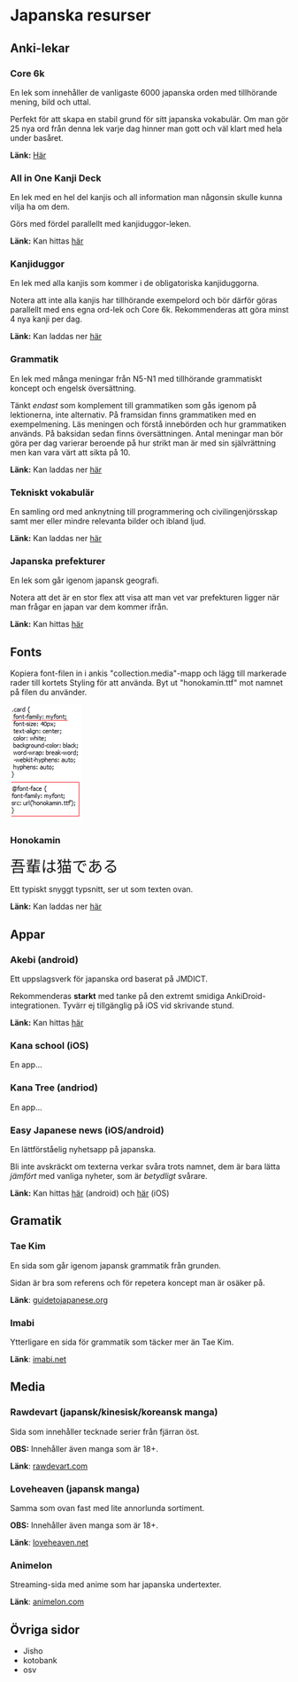 # Japanska resurser

## Anki-lekar 

### Core 6k

En lek som innehåller de vanligaste 6000 japanska orden med tillhörande mening, bild och uttal. 

Perfekt för att skapa en stabil grund för sitt japanska vokabulär. Om man gör 25 nya ord från denna lek varje dag hinner man gott och väl klart med hela under basåret.

**Länk:** [Här](https://mega.nz/file/ycAiTSrY#0GOVcm3uWdYhtjH_XiVmN531Ha4Yk0npbzzTmc1fC8A)

### All in One Kanji Deck

En lek med en hel del kanjis och all information man någonsin skulle kunna vilja ha om dem. 

Görs med fördel parallellt med kanjiduggor-leken.

**Länk:** Kan hittas [här](https://ankiweb.net/shared/info/798002504) 

### Kanjiduggor

En lek med alla kanjis som kommer i de obligatoriska kanjiduggorna. 

Notera att inte alla kanjis har tillhörande exempelord och bör därför göras parallellt med ens egna ord-lek och Core 6k. Rekommenderas att göra minst 4 nya kanji per dag.

**Länk:** Kan laddas ner [här](https://mega.nz/file/7IYGRaYb#T1Ty4ysIFtP9mCJYG-WrhRhYOiEOmueRcISIucF1pOg)

### Grammatik

En lek med många meningar från N5-N1 med tillhörande grammatiskt koncept och engelsk översättning.

Tänkt *endast* som komplement till grammatiken som gås igenom på lektionerna, inte alternativ. På framsidan finns grammatiken med en exempelmening. Läs meningen och förstå innebörden och hur grammatiken används. På baksidan sedan finns översättningen. Antal meningar man bör göra per dag varierar beroende på hur strikt man är med sin självrättning men kan vara värt att sikta på 10.

**Länk:** Kan laddas ner [här](https://mega.nz/file/bFo3EQAD#uYLzn8YS9XAWEaHTkEZlyWHYORBIOEFkYcNqKruGyFg)

### Tekniskt vokabulär

En samling ord med anknytning till programmering och civilingenjörsskap samt mer eller mindre relevanta bilder och ibland ljud.

**Länk:** Kan laddas ner [här](https://mega.nz/file/SIwHgIrC#AI8UOM6Ras9a0TptWnvjEj6gUCrPVwRdt1wLVoy8BtY)

### Japanska prefekturer

En lek som går igenom japansk geografi.

Notera att det är en stor flex att visa att man vet var prefekturen ligger när man frågar en japan var dem kommer ifrån.

**Länk:** Kan hittas [här](https://ankiweb.net/shared/info/2639768625) 

## Fonts

Kopiera font-filen in i ankis "collection.media"-mapp och lägg till markerade rader till kortets Styling för att använda. Byt ut "honokamin.ttf" mot namnet på filen du använder.

![font-guide](images/font-screen.png)

### Honokamin

<span style="font-family:honoka; font-size:2em;">吾輩は猫である</span>

Ett typiskt snyggt typsnitt, ser ut som texten ovan. 


**Länk:** Kan laddas ner [här](https://mega.nz/file/PNwXlApJ#1bYbBQoq3hoX-PQ1JIQZXLpyD-QLhqmnlPCdPCRrg6Q)

## Appar

### Akebi (android)

Ett uppslagsverk för japanska ord baserat på JMDICT.

Rekommenderas **starkt** med tanke på den extremt smidiga AnkiDroid-integrationen. Tyvärr ej tillgänglig på iOS vid skrivande stund.

**Länk:** Kan hittas [här](https://play.google.com/store/apps/details?id=com.craxic.akebifree&hl=en_US)

### Kana school (iOS)

En app...

### Kana Tree (andriod)

En app...

### Easy Japanese news (iOS/android)

En lättförståelig nyhetsapp på japanska.

Bli inte avskräckt om texterna verkar svåra trots namnet, dem är bara lätta *jämfört* med vanliga nyheter, som är *betydligt* svårare.

**Länk:** Kan hittas [här](https://play.google.com/store/apps/details?id=com.aovill.language.e2l.ejn&hl=en_US) (android) och [här](https://apps.apple.com/us/app/easy-japanese-news-%E7%B0%A1%E5%8D%98%E3%81%AA%E6%97%A5%E6%9C%AC%E3%81%AE%E3%83%8B%E3%83%A5%E3%83%BC%E3%82%B9/id1107177166) (iOS)

## Gramatik

### Tae Kim

En sida som går igenom japansk grammatik från grunden.

Sidan är bra som referens och för repetera koncept man är osäker på.

**Länk**: [guidetojapanese.org](http://www.guidetojapanese.org/learn/)

### Imabi

Ytterligare en sida för grammatik som täcker mer än Tae Kim.

**Länk**: [imabi.net](https://www.imabi.net/tableofcontents.htm)

## Media

### Rawdevart (japansk/kinesisk/koreansk manga)

Sida som innehåller tecknade serier från fjärran öst.

**OBS:** Innehåller även manga som är 18+.

**Länk**: [rawdevart.com](https://rawdevart.com/)

### Loveheaven (japansk manga)

Samma som ovan fast med lite annorlunda sortiment.

**OBS:** Innehåller även manga som är 18+.

**Länk**: [loveheaven.net](https://loveheaven.net/)

### Animelon 

Streaming-sida med anime som har japanska undertexter.

**Länk**: [animelon.com](https://animelon.com)

## Övriga sidor

* Jisho
* kotobank
* osv